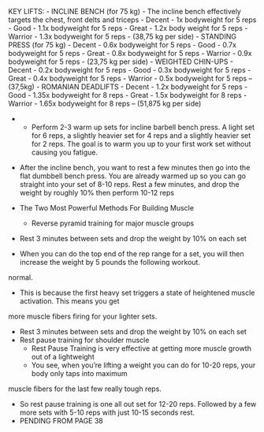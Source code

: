  KEY LIFTS:
    - INCLINE BENCH (for 75 kg)
        - The incline bench effectively targets the chest, front delts and triceps
        - Decent - 1x bodyweight for 5 reps
        - Good - 1.1x bodyweight for 5 reps
        - Great - 1.2x body weight for 5 reps
        - Warrior - 1.3x bodyweight for 5 reps - (38,75 kg per side)
    - STANDING PRESS (for 75 kg)
        - Decent - 0.6x bodyweight for 5 reps
        - Good - 0.7x bodyweight for 5 reps
        - Great - 0.8x bodyweight for 5 reps
        - Warrior - 0.9x bodyweight for 5 reps - (23,75 kg per side)
    - WEIGHTED CHIN-UPS
        - Decent - 0.2x bodyweight for 5 reps
        - Good - 0.3x bodyweight for 5 reps
        - Great - 0.4x bodyweight for 5 reps
        - Warrior - 0.5x bodyweight for 5 reps – (37,5kg)
    - ROMANIAN DEADLIFTS
        - Decent - 1.2x bodyweight for 5 reps
        - Good - 1.35x bodyweight for 8 reps
        - Great - 1.5x bodyweight for 8 reps
        - Warrior - 1.65x bodyweight for 8 reps – (51,875 kg per side)
- - Perform 2-3 warm up sets for incline barbell bench press. A light set for 6 reps, a slightly heavier set for 4 reps and a slightly heavier set for 2 reps. The goal is to warm you up to your first work set without causing you fatigue.
- After the incline bench, you want to rest a few minutes then go into the flat dumbbell bench press. You are already warmed up so you can go straight into your set of 8-10 reps. Rest a few minutes, and drop the weight by roughly 10% then perform 10-12 reps

- The Two Most Powerful Methods For Building Muscle
    - Reverse pyramid training for major muscle groups
- Rest 3 minutes between sets and drop the weight by 10% on each set
- When you can do the top end of the rep range for a set, you will then increase the weight by 5 pounds the following workout.

normal.

- This is because the first heavy set triggers a state of heightened muscle activation. This means you get

more muscle fibers firing for your lighter sets.

- Rest 3 minutes between sets and drop the weight by 10% on each set
- Rest pause training for shoulder muscle
    - Rest Pause Training is very effective at getting more muscle growth out of a lightweight
    - You see, when you’re lifting a weight you can do for 10-20 reps, your body only taps into maximum

muscle fibers for the last few really tough reps.

- So rest pause training is one all out set for 12-20 reps. Followed by a few more sets with 5-10 reps with just 10-15 seconds rest.
- PENDING FROM PAGE 38